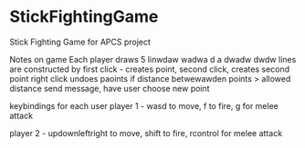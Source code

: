 # StickFightingGame
Stick Fighting Game for APCS project


Notes on game
Each player draws 5 linwdaw
wadwa d a dwadw dwdw
lines are constructed by first click - creates point, second click, creates second point
right click undoes paoints
if distance betwewawden points > allowed distance
  send message, have user choose new point
  
keybindings for each user
player 1 - wasd to move, f to fire, g for melee attack

player 2 - updownleftright to move, shift to fire, rcontrol for melee attack 
